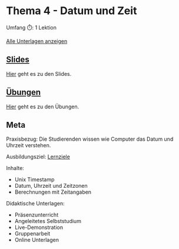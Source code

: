 # Thema 4 - Datum und Zeit

Umfang ⏱️: 1 Lektion

[Alle Unterlagen anzeigen](https://github.com/janikvonrotz/python.casa/tree/main/topic-3-5)

## [Slides](slides4.md)

[Hier](slides4.md) geht es zu den Slides.

## [Übungen](excercise4.md)

[Hier](excercise4.md) geht es zu den Übungen.

## Meta

Praxisbezug: Die Studierenden wissen wie Computer das Datum und Uhrzeit verstehen.

Ausbildungsziel: [Lernziele](slides4.md#Lernziele)

Inhalte:
* Unix Timestamp
* Datum, Uhrzeit und Zeitzonen
* Berechnungen mit Zeitangaben

Didaktische Unterlagen:
* Präsenzunterricht
* Angeleitetes Selbststudium
* Live-Demonstration
* Gruppenarbeit
* Online Unterlagen